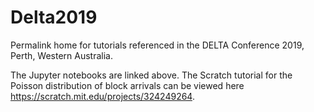 # Delta2019
Permalink home for tutorials referenced in the DELTA Conference 2019, Perth, Western Australia.

The Jupyter notebooks are linked above. The Scratch tutorial for the Poisson distribution of block arrivals can be viewed here <https://scratch.mit.edu/projects/324249264>.
